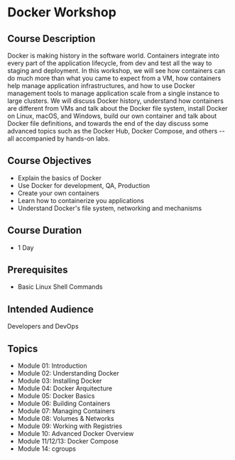 # Docker Workshop

## Course Description

Docker is making history in the software world. Containers integrate into every part of the application lifecycle, from dev and test all the way to staging and deployment. In this workshop, we will see how containers can do much more than what you came to expect from a VM, how containers help manage application infrastructures, and how to use Docker management tools to manage application scale from a single instance to large clusters. We will discuss Docker history, understand how containers are different from VMs and talk about the Docker file system, install Docker on Linux, macOS, and Windows, build our own container and talk about Docker file definitions, and towards the end of the day discuss some advanced topics such as the Docker Hub, Docker Compose, and others -- all accompanied by hands-on labs.

## Course Objectives

 - Explain the basics of Docker
 - Use Docker for development, QA, Production
 - Create your own containers
 - Learn how to containerize you applications
 - Understand Docker's file system, networking and mechanisms

## Course Duration

 - 1 Day

## Prerequisites
 - Basic Linux Shell Commands
 
## Intended Audience

Developers and DevOps

## Topics

 - Module 01:  Introduction
 - Module 02:  Understanding Docker
 - Module 03:  Installing Docker
 - Module 04:  Docker Arquitecture
 - Module 05:  Docker Basics
 - Module 06:  Building Containers
 - Module 07:  Managing Containers
 - Module 08:  Volumes & Networks
 - Module 09:  Working with Registries
 - Module 10:  Advanced Docker Overview
 - Module 11/12/13:  Docker Compose
 - Module 14:  cgroups
 
